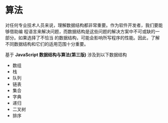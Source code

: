 # 算法

对任何专业技术人员来说，理解数据结构都非常重要。作为软件开发者，我们要能够借助编
程语言来解决问题，而数据结构是这些问题的解决方案中不可或缺的一部分。如果选择了不恰当
的数据结构，可能会影响所写程序的性能。因此，了解不同数据结构和它们的适用范围十分重要。


基于 **JavaScript 数据结构与算法(第三版)** 涉及到以下数据结构

- 数组
- 栈
- 队列
- 链表
- 集合
- 字典
- 递归
- 二叉树
- 排序